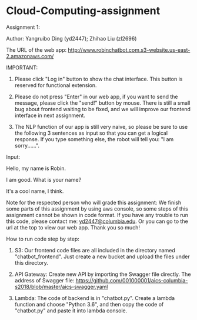 # Cloud-Computing-assignment

Assignment 1:

Author: Yangruibo Ding (yd2447); Zhihao Liu (zl2696)

The URL of the web app: http://www.robinchatbot.com.s3-website.us-east-2.amazonaws.com/

IMPORTANT: 
1. Please click "Log in" button to show the chat interface. This button is reserved for functional extension.

2. Please do not press "Enter" in our web app, if you want to send the message, please click the "send!" button by mouse. There is still a small bug about frontend waiting to be fixed, and we will improve our frontend interface in next assignment.

3. The NLP function of our app is still very naive, so please be sure to use the following 3 sentences as input so that you can get a logical response. If you type something else, the robot will tell you: "I am sorry......".

Input:

Hello, my name is Robin.

I am good. What is your name?

It's a cool name, I think.

Note for the respected person who will grade this assignment: We finish some parts of this assignment by using aws console, so some steps of this assignment cannot be shown in code format. If you have any trouble to run this code, please contact me: yd2447@columbia.edu. Or you can go to the url at the top to view our web app. Thank you so much!

How to run code step by step:

1. S3: Our frontend code files are all included in the directory named "chatbot_frontend". Just create a new bucket and upload the files under this directory.

2. API Gateway: Create new API by importing the Swagger file directly. The address of Swagger file: https://github.com/001000001/aics-columbia-s2018/blob/master/aics-swagger.yaml

3. Lambda: The code of backend is in "chatbot.py". Create a lambda function and choose "Python 3.6", and then copy the code of "chatbot.py" and paste it into lambda console.

